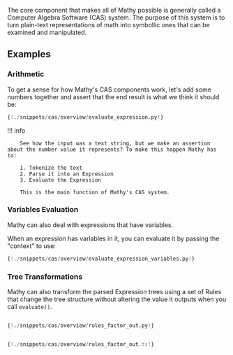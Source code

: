 The core component that makes all of Mathy possible is generally called a Computer Algebra Software (CAS) system. The purpose of this system is to turn plain-text representations of math into symbollic ones that can be examined and manipulated.

## Examples

### Arithmetic

To get a sense for how Mathy's CAS components work, let's add some numbers together and assert that the end result is what we think it should be:

```Python
{!./snippets/cas/overview/evaluate_expression.py!}
```

!!! info

        See how the input was a text string, but we make an assertion about the number value it represents? To make this happen Mathy has to:

        1. Tokenize the text
        2. Parse it into an Expression
        3. Evaluate the Expression

        This is the main function of Mathy's CAS system.

### Variables Evaluation

Mathy can also deal with expressions that have variables.

When an expression has variables in it, you can evaluate it by passing the "context" to use:

```Python
{!./snippets/cas/overview/evaluate_expression_variables.py!}
```

### Tree Transformations

Mathy can also transform the parsed Expression trees using a set of Rules that change the tree structure without altering the value it outputs when you call `evaluate()`.

```python  tab="Python"

{!./snippets/cas/overview/rules_factor_out.py!}

```

```typescript tab="Typescript"

{!./snippets/cas/overview/rules_factor_out.ts!}

```
